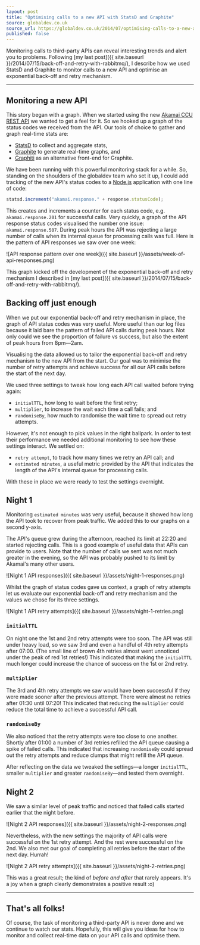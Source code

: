 ```yaml
---
layout: post
title: "Optimising calls to a new API with StatsD and Graphite"
source: globaldev.co.uk
source_url: https://globaldev.co.uk/2014/07/optimising-calls-to-a-new-api-with-statsd-and-graphite/
published: false
---
```


Monitoring calls to third-party APIs can reveal interesting trends and alert
you to problems. Following
[my last post]({{ site.baseurl }}/2014/07/15/back-off-and-retry-with-rabbitmq/), I describe how we
used StatsD and Graphite to monitor calls to a new API and optimise an
exponential back-off and retry mechanism.

-----

## Monitoring a new API

This story began with a graph. When we started using the new
[Akamai CCU REST API](https://api.ccu.akamai.com/ccu/v2/docs/index.html) we
wanted to get a feel for it. So we hooked up a graph of the status codes we
received from the API. Our tools of choice to gather and graph real-time stats
are:

  - [StatsD](https://github.com/etsy/statsd) to collect and aggregate stats,
  - [Graphite](https://graphite.wikidot.com) to generate real-time graphs, and
  - [Graphiti](https://github.com/paperlesspost/graphiti) as an alternative
    front-end for Graphite.

We have been running with this powerful monitoring stack for a while. So,
standing on the shoulders of the globaldev team who set it up, I could add
tracking of the new API's status codes to a [Node.js](https://nodejs.org)
application with one line of code:

```javascript
statsd.increment("akamai.response." + response.statusCode);
```

This creates and increments a counter for each status code, e.g.
`akamai.response.201` for successful calls. Very quickly, a graph of the API
response status codes visualised the number one issue: `akamai.response.507`.
During peak hours the API was rejecting a large number of calls when its
internal queue for processing calls was full. Here is the pattern of
API responses we saw over one week:

![API response pattern over one week]({{ site.baseurl }}/assets/week-of-api-responses.png)

This graph kicked off the development of the exponential back-off and retry
mechanism I described in
[my last post]({{ site.baseurl }}/2014/07/15/back-off-and-retry-with-rabbitmq/).

## Backing off just enough

When we put our exponential back-off and retry mechanism in place, the graph of
API status codes was very useful. More useful than our log files because it laid
bare the pattern of failed API calls during peak hours. Not only could we see
the proportion of failure vs success, but also the extent of peak hours from
8pm—2am.

Visualising the data allowed us to tailor the exponential back-off and retry
mechanism to the new API from the start. Our goal was to minimise the number of
retry attempts and achieve success for all our API calls before the start of
the next day.

We used three settings to tweak how long each API call waited before trying
again:

  - `initialTTL`, how long to wait before the first retry;
  - `multiplier`, to increase the wait each time a call fails; and
  - `randomiseBy`, how much to randomise the wait time to spread out retry
    attempts.

However, it's not enough to pick values in the right ballpark. In order to test
their performance we needed additional monitoring to see how these settings
interact. We settled on:

  - `retry attempt`, to track how many times we retry an API call; and
  - `estimated minutes`, a useful metric provided by the API that indicates the
    length of the API's internal queue for processing calls.

With these in place we were ready to test the settings overnight.

## Night 1

Monitoring `estimated minutes` was very useful, because it showed how long
the API took to recover from peak traffic. We added this to our graphs on a
second y-axis.

The API's queue grew during the afternoon, reached its limit at 22:20 and
started rejecting calls. This is a good example of useful data that APIs can
provide to users. Note that the number of calls we sent was not much greater in
the evening, so the API was probably pushed to its limit by Akamai's many other
users.

![Night 1 API responses]({{ site.baseurl }}/assets/night-1-responses.png)

Whilst the graph of status codes gave us context, a graph of retry attempts let
us evaluate our exponential back-off and retry mechanism and the values we chose
for its three settings.

![Night 1 API retry attempts]({{ site.baseurl }}/assets/night-1-retries.png)

### `initialTTL`
On night one the 1st and 2nd retry attempts were too soon. The API was still
under heavy load, so we saw 3rd and even a handful of 4th retry attempts after
07:00. (The small line of brown 4th retries almost went unnoticed under the peak
of red 1st retries!) This indicated that making the `initialTTL` much longer
could increase the chance of success on the 1st or 2nd retry.

### `multiplier`
The 3rd and 4th retry attempts we saw would have been successful if they were
made sooner after the previous attempt. There were almost no retries after 01:30
until 07:20! This indicated that reducing the `multiplier` could reduce the
total time to achieve a successful API call.

### `randomiseBy`
We also noticed that the retry attempts were too close to one another. Shortly
after 01:00 a number of 3rd retries refilled the API queue causing a spike of
failed calls. This indicated that increasing `randomiseBy` could spread out the
retry attempts and reduce clumps that might refill the API queue.

After reflecting on the data we tweaked the settings—a longer `initialTTL`,
smaller `multiplier` and greater `randomiseBy`—and tested them overnight.

## Night 2

We saw a similar level of peak traffic and noticed that failed calls started
earlier that the night before.

![Night 2 API responses]({{ site.baseurl }}/assets/night-2-responses.png)

Nevertheless, with the new settings the majority of API calls were successful on
the 1st retry attempt. And the rest were successful on the 2nd. We also met our
goal of completing all retries before the start of the next day. Hurrah!

![Night 2 API retry attempts]({{ site.baseurl }}/assets/night-2-retries.png)

This was a great result; the kind of _before and after_ that rarely appears.
It's a joy when a graph clearly demonstrates a positive result :o)

-----

## That's all folks!

Of course, the task of monitoring a third-party API is never done and we
continue to watch our stats. Hopefully, this will give you ideas for how to
monitor and collect real-time data on your API calls and optimise them.
